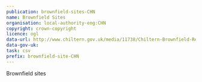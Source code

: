 ```yaml
---
publication: brownfield-sites-CHN
name: Brownfield Sites
organisation: local-authority-eng:CHN
copyright: crown-copyright
licence: ogl
data-url: http://www.chiltern.gov.uk/media/11738/Chiltern-Brownfield-Register-Part-1/CSV/Chiltern_Brownfield_Register_-_Part_1.csv
data-gov-uk: 
task: csv
prefix: brownfield-site-CHN
---
```


Brownfield sites


